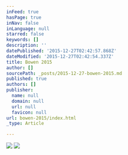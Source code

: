 ```yaml
---
inFeed: true
hasPage: true
inNav: false
inLanguage: null
starred: false
keywords: []
description: ''
datePublished: '2015-12-27T02:42:57.868Z'
dateModified: '2015-12-27T02:42:54.337Z'
title: Bowen 2015
author: []
sourcePath: _posts/2015-12-27-bowen-2015.md
published: true
authors: []
publisher:
  name: null
  domain: null
  url: null
  favicon: null
url: bowen-2015/index.html
_type: Article

---
```

![](https://s3-us-west-2.amazonaws.com/the-grid-img/p/92bd919b1fb629f8e7b3696933a98c823e951530.jpg)
![](https://s3-us-west-2.amazonaws.com/the-grid-img/p/9ccb8c185f6d2cf1ce274cbee2435258074375f0.jpg)